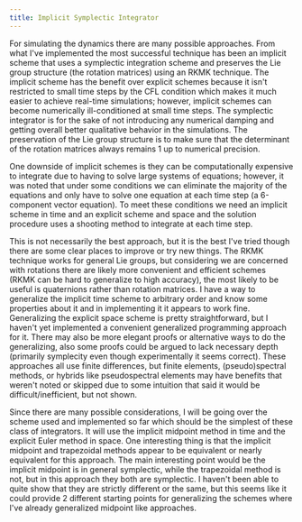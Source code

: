 ```yaml
---
title: Implicit Symplectic Integrator
---
```


For simulating the dynamics there are many possible approaches. From what I've implemented the most successful technique has been an implicit scheme that uses a symplectic integration scheme and preserves the Lie group structure (the rotation matrices) using an RKMK technique. The implicit scheme has the benefit over explicit schemes because it isn't restricted to small time steps by the CFL condition which makes it much easier to achieve real-time simulations; however, implicit schemes can become numerically ill-conditioned at small time steps. The symplectic integrator is for the sake of not introducing any numerical damping and getting overall better qualitative behavior in the simulations. The preservation of the Lie group structure is to make sure that the determinant of the rotation matrices always remains 1 up to numerical precision. 

One downside of implicit schemes is they can be computationally expensive to integrate due to having to solve large systems of equations; however, it was noted that under some conditions we can eliminate the majority of the equations and only have to solve one equation at each time step (a 6-component vector equation). To meet these conditions we need an implicit scheme in time and an explicit scheme and space and the solution procedure uses a shooting method to integrate at each time step. 

This is not necessarily the best approach, but it is the best I've tried though there are some clear places to improve or try new things. The RKMK technique works for general Lie groups, but considering we are concerned with rotations there are likely more convenient and efficient schemes (RKMK can be hard to generalize to high accuracy), the most likely to be useful is quaternions rather than rotation matrices. I have a way to generalize the implicit time scheme to arbitrary order and know some properties about it and in implementing it it appears to work fine. Generalizing the explicit space scheme is pretty straightforward, but I haven't yet implemented a convenient generalized programming approach for it. There may also be more elegant proofs or alternative ways to do the generalizing, also some proofs could be argued to lack necessary depth (primarily symplecity even though experimentally it seems correct). These approaches all use finite differences, but finite elements, (pseudo)spectral methods, or hybrids like pseudospectral elements may have benefits that weren't noted or skipped due to some intuition that said it would be difficult/inefficient, but not shown. 

Since there are many possible considerations, I will be going over the scheme used and implemented so far which should be the simplest of these class of integrators. It will use the implicit midpoint method in time and the explicit Euler method in space. One interesting thing is that the implicit midpoint and trapezoidal methods appear to be equivalent or nearly equivalent for this approach. The main interesting point would be the implicit midpoint is in general symplectic, while the trapezoidal method is not, but in this approach they both are symplectic. I haven't been able to quite show that they are strictly different or the same, but this seems like it could provide 2 different starting points for generalizing the schemes where I've already generalized midpoint like approaches.